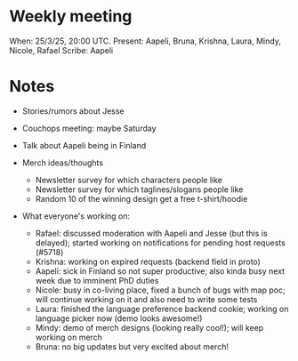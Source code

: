 # Weekly meeting

When: 25/3/25, 20:00 UTC.
Present: Aapeli, Bruna, Krishna, Laura, Mindy, Nicole, Rafael
Scribe: Aapeli

# Notes

* Stories/rumors about Jesse
* Couchops meeting: maybe Saturday
* Talk about Aapeli being in Finland
* Merch ideas/thoughts
  - Newsletter survey for which characters people like
  - Newsletter survey for which taglines/slogans people like
  - Random 10 of the winning design get a free t-shirt/hoodie

* What everyone's working on:
  - Rafael: discussed moderation with Aapeli and Jesse (but this is delayed); started working on notifications for pending host requests (#5718)
  - Krishna: working on expired requests (backend field in proto)
  - Aapeli: sick in Finland so not super productive; also kinda busy next week due to imminent PhD duties
  - Nicole: busy in co-living place, fixed a bunch of bugs with map poc; will continue working on it and also need to write some tests
  - Laura: finished the language preference backend cookie; working on language picker now (demo looks awesome!)
  - Mindy: demo of merch designs (looking really cool!); will keep working on merch
  - Bruna: no big updates but very excited about merch!

